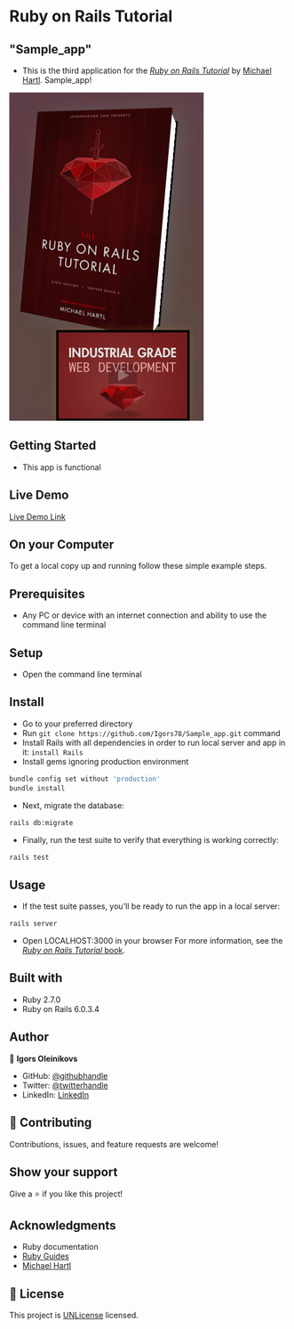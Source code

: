 # Ruby on Rails Tutorial

## "Sample_app"

- This is the third application for the
  [_Ruby on Rails Tutorial_](https://www.railstutorial.org/)
  by [Michael Hartl](https://www.michaelhartl.com/). Sample_app!

![screenshot](screenshot.png)

## Getting Started

- This app is functional

## Live Demo

[Live Demo Link](https://serene-chamber-76859.herokuapp.com/)

## On your Computer

To get a local copy up and running follow these simple example steps.

## Prerequisites

- Any PC or device with an internet connection and ability to use the command
  line terminal

## Setup

- Open the command line terminal

## Install

- Go to your preferred directory
- Run `git clone https://github.com/Igors78/Sample_app.git` command
- Install Rails with all dependencies in order to run local server and app in it:
  `install Rails`
- Install gems ignoring production environment

```bash
bundle config set without 'production'
bundle install
```

- Next, migrate the database:

```bash
rails db:migrate
```

- Finally, run the test suite to verify that everything is working correctly:

```bash
rails test
```

## Usage

- If the test suite passes, you'll be ready to run the app in a local server:

```bash
rails server
```

- Open LOCALHOST:3000 in your browser
  For more information, see the
  [_Ruby on Rails Tutorial_ book](https://www.railstutorial.org/book).

## Built with

- Ruby 2.7.0
- Ruby on Rails 6.0.3.4

## Author

👤 **Igors Oleinikovs**

- GitHub: [@githubhandle](https://github.com/Igors78)
- Twitter: [@twitterhandle](https://twitter.com/oleinikovs)
- LinkedIn: [LinkedIn](https://www.linkedin.com/in/igors-oleinikovs-17a10958/)

## 🤝 Contributing

Contributions, issues, and feature requests are welcome!

## Show your support

Give a ⭐️ if you like this project!

## Acknowledgments

- Ruby documentation
- [Ruby Guides](https://www.rubyguides.com/)
- [Michael Hartl](https://www.michaelhartl.com/)

## 📝 License

This project is [UNLicense](./LICENSE) licensed.

